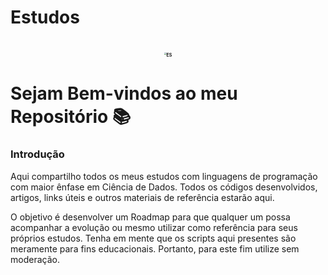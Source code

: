 # Estudos

# <center><img src="C:\Users\Pichau\Desktop\icons\ES.webp" alt="ES" style="zoom:25%;" /></center>

# Sejam Bem-vindos ao meu Repositório :books:

### Introdução

Aqui compartilho todos os meus estudos com linguagens de programação com maior ênfase em Ciência de Dados.
Todos os códigos desenvolvidos, artigos, links úteis e outros materiais de referência estarão aqui. 

O objetivo é desenvolver um Roadmap para que qualquer um possa acompanhar a evolução ou mesmo utilizar como referência para seus próprios estudos.
Tenha em mente que os scripts aqui presentes são meramente para fins educacionais. Portanto, para este fim utilize sem moderação.
